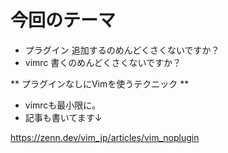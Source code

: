 # 今回のテーマ


* プラグイン 追加するのめんどくさくないですか？
* vimrc 書くのめんどくさくないですか？


** プラグインなしにVimを使うテクニック **


* vimrcも最小限に。
* 記事も書いてます↓

https://zenn.dev/vim_jp/articles/vim_noplugin
